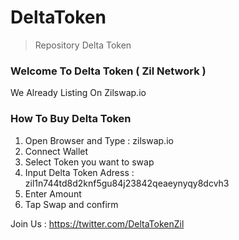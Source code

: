 # DeltaToken

> Repository Delta Token

### Welcome To Delta Token ( Zil Network )

We Already Listing On Zilswap.io

### How To Buy Delta Token
1. Open Browser and Type : zilswap.io
2. Connect Wallet
3. Select Token you want to swap
4. Input Delta Token Adress : zil1n744td8d2knf5gu84j23842qeaeynyqy8dcvh3
5. Enter Amount
6. Tap Swap and confirm

Join Us :
https://twitter.com/DeltaTokenZil


